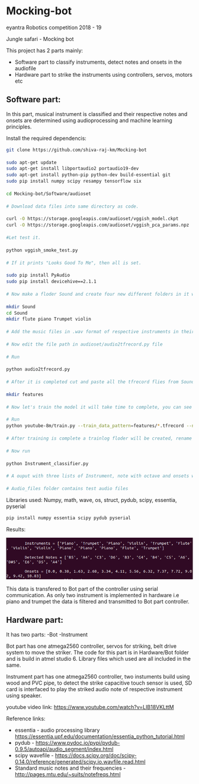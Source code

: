 # Mocking-bot

eyantra Robotics competition 2018 - 19 

Jungle safari - Mocking bot

This project has 2 parts mainly: 
- Software part to classify instruments, detect notes and onsets in the audiofile 
- Hardware part to strike the instruments using controllers, servos, motors etc

## Software part:

In this part, musical instrument is classified and their respective notes and onsets are determined using audioprocessing and machine learning principles.

Install the required dependencis:

``` bash 
git clone https://github.com/shiva-raj-km/Mocking-bot

sudo apt-get update
sudo apt-get install libportaudio2 portaudio19-dev
sudo apt-get install python-pip python-dev build-essential git
sudo pip install numpy scipy resampy tensorflow six

cd Mocking-bot/Software/audioset

# Download data files into same directory as code.

curl -O https://storage.googleapis.com/audioset/vggish_model.ckpt
curl -O https://storage.googleapis.com/audioset/vggish_pca_params.npz

#Let test it.

python vggish_smoke_test.py

# If it prints "Looks Good To Me", then all is set.

sudo pip install PyAudio
sudo pip install devicehive==2.1.1

# Now make a floder Sound and create four new different folders in it with name flute,piano,Trumpet,violin

mkdir Sound
cd Sound
mkdir flute piano Trumpet violin

# Add the music files in .wav format of respective instruments in their folders

# Now edit the file path in audioset/audio2tfrecord.py file 

# Run

python audio2tfrecord.py

# After it is completed cut and paste all the tfrecord flies from Sound folder into features folder 

mkdir features

# Now let's train the model it will take time to complete, you can see the loss and accuracy values changes as on each step

# Run
python youtube-8m/train.py --train_data_pattern=features/*.tfrecord --num_epochs=100 --learning_rate_decay_examples=40000 --feature_names=audio_embedding --feature_sizes=128 --frame_features --batch_size=64 --num_classes=6 --train_dir=trainlog --base_learning_rate=0.001 --model=LstmModel

# After training is complete a trainlog floder will be created, rename and copy the last three files with extension .meta, .index, .data-00000-of-00001 to youtube_model.ckpt.meta, youtube_model.ckpt.index, youtube_model.ckpt.data-00000-of-00001 respectively to models floder.

# Now run 

python Instrument_classifier.py

# A ouput with three lists of Instrument, note with octave and onsets will be printed of the respective audiofile

# Audio_files folder contains test audio files
```
Libraries used:
Numpy, math, wave, os, struct, pydub, scipy, essentia, pyserial

```bash
pip install numpy essentia scipy pydub pyserial 
```

Results:

![](result.png)

This data is transfered to Bot part of the controller using serial communication. As only two instrument is implemented in hardware i.e piano and trumpet the data is filtered and transmitted to Bot part controller.

## Hardware part: 

It has two parts:
-Bot
-Instrument

Bot part has one atmega2560 controller, servos for striking, belt drive system to move the striker. The code for this part is in Hardware/Bot folder and is build in atmel studio 6. Library files which used are all included in the same.

Instrument part has one atmega2560 controller, two instuments build using wood and PVC pipe, to detect the strike capacitive touch sensor is used, SD card is interfaced to play the striked audio note of respective instrument using speaker.


youtube video link: <https://www.youtube.com/watch?v=LIB18VKLttM>

Reference links:
- essentia - audio processing library <https://essentia.upf.edu/documentation/essentia_python_tutorial.html>
- pydub - <https://www.pydoc.io/pypi/pydub-0.9.5/autoapi/audio_segment/index.html>
- scipy wavefile - <https://docs.scipy.org/doc/scipy-0.14.0/reference/generated/scipy.io.wavfile.read.html>
- Standard music notes and their frequencies - <http://pages.mtu.edu/~suits/notefreqs.html>

